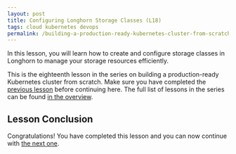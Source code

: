 ```yaml
---
layout: post
title: Configuring Longhorn Storage Classes (L18)
tags: cloud kubernetes devops
permalink: /building-a-production-ready-kubernetes-cluster-from-scratch/lesson-18
---
```


In this lesson, you will learn how to create and configure storage classes in
Longhorn to manage your storage resources efficiently.

This is the eighteenth lesson in the series on building a production-ready
Kubernetes cluster from scratch. Make sure you have completed the
[previous lesson](/building-a-production-ready-kubernetes-cluster-from-scratch/lesson-17)
before continuing here. The full list of lessons in the series can be found
[in the overview](/building-a-production-ready-kubernetes-cluster-from-scratch).

## Lesson Conclusion

<!-- TODO -->

Congratulations! You have completed this lesson and you can now continue with
[the next one](/building-a-production-ready-kubernetes-cluster-from-scratch/lesson-19).
